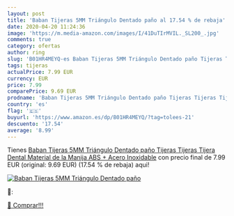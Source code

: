 ```yaml
---
layout: post
title: 'Baban Tijeras 5MM Triángulo Dentado paño al 17.54 % de rebaja'
date: 2020-04-20 11:24:36
image: 'https://m.media-amazon.com/images/I/41DuTIrMVIL._SL200_.jpg'
comments: true
category: ofertas
author: ring
slug: 'B01HR4MEYQ-es Baban Tijeras 5MM Triángulo Dentado paño Tijeras Tijeras...'
tags: tijeras
actualPrice: 7.99 EUR
currency: EUR
price: 7.99
comparePrice: 9.69 EUR
prodname: 'Baban Tijeras 5MM Triángulo Dentado paño Tijeras Tijeras Tijera Dental Material de la Manija ABS + Acero Inoxidable'
country: 'es'
flag: '🇪🇸'
buyurl: 'https://www.amazon.es/dp/B01HR4MEYQ/?tag=tolees-21'
descuento: '17.54'
average: '8.99'
---
```


Tienes [Baban Tijeras 5MM Triángulo Dentado paño Tijeras Tijeras Tijera Dental Material de la Manija ABS + Acero Inoxidable](https://www.amazon.es/dp/B01HR4MEYQ/?tag=tolees-21) con precio final de  7.99 EUR (original: 9.69 EUR) (17.54 %  de rebaja) aqui!

[![Baban Tijeras 5MM Triángulo Dentado paño](https://m.media-amazon.com/images/I/41DuTIrMVIL._SL200_.jpg)](https://www.amazon.es/dp/B01HR4MEYQ/?tag=tolees-21)

🔎:


[🛒 Comprar!!!](https://www.amazon.es/dp/B01HR4MEYQ/?tag=tolees-21)
